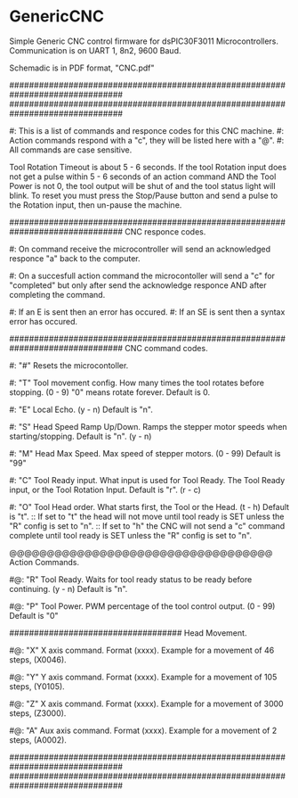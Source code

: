 # GenericCNC
Simple Generic CNC control firmware for dsPIC30F3011 Microcontrollers.
Communication is on UART 1, 8n2, 9600 Baud.

Schemadic is in PDF format, "CNC.pdf"

###############################################################################
###############################################################################

#: This is a list of commands and responce codes for this CNC machine.
#: Action commands respond with a "c", they will be listed here with a "@".
#: All commands are case sensitive.

Tool Rotation Timeout is about 5 - 6 seconds. If the tool Rotation input does 
not get a pulse within 5 - 6 seconds of an action command AND the Tool Power is
not 0, the tool output will be shut of and the tool status light will blink.
To reset you must press the Stop/Pause button and send a pulse to the Rotation
input, then un-pause the machine.

###############################################################################
CNC responce codes.

#: On command receive the microcontroller will send an 
 acknowledged responce "a" back to the computer.

#: On a succesfull action command the microcontoller will 
 send a "c" for "completed" but only after send the acknowledge 
 responce AND after completing the command.

#: If an E is sent then an error has occured.
#: If an SE is sent then a syntax error has occured.



###############################################################################
CNC command codes.


#: "#" Resets the microcontoller.

#: "T" Tool movement config. How many times the tool rotates before stopping. (0 - 9)
	"0" means rotate forever. Default is 0.

#: "E" Local Echo. (y - n)
	Default is "n".

#: "S" Head Speed Ramp Up/Down. Ramps the stepper motor speeds when starting/stopping.
	Default is "n". (y - n)

#: "M" Head Max Speed. Max speed of stepper motors. (0 - 99)
	Default is "99"

#: "C" Tool Ready input. What input is used for Tool Ready. The Tool Ready input, or the
Tool Rotation Input.	Default is "r".		(r - c)

#: "O" Tool Head order. What starts first, the Tool or the Head. (t - h)
	Default is "t".
		:: If set to "t" the head will not move until tool ready is SET
		    unless the "R" config is set to "n".
		:: If set to "h" the CNC will not send a "c" command complete
		    until tool ready is SET unless the "R" config is set to "n".



@@@@@@@@@@@@@@@@@@@@@@@@@@@@@@@@@@@
Action Commands.

#@: "R" Tool Ready. Waits for tool ready status to be ready before continuing. (y - n)
	Default is "n".

#@: "P" Tool Power. PWM percentage of the tool control output. (0 - 99)
	Default is "0"

###################################
Head Movement.

#@: "X" X axis command. Format (xxxx). Example for a movement of 46 steps, (X0046).

#@: "Y" Y axis command. Format (xxxx). Example for a movement of 105 steps, (Y0105).

#@: "Z" X axis command. Format (xxxx). Example for a movement of 3000 steps, (Z3000).

#@: "A" Aux axis command. Format (xxxx). Example for a movement of 2 steps, (A0002).



###############################################################################
###############################################################################


